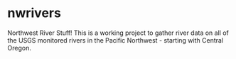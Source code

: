 # nwrivers
Northwest River Stuff!
This is a working project to gather river data on all of the USGS monitored rivers in the Pacific Northwest - starting with Central Oregon.

